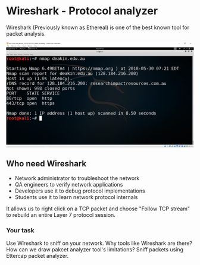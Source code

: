 # Wireshark - Protocol analyzer
Wireshark (Previously known as Ethereal) is one of the best known tool for packet analysis.


![GitHub Logo](./images/nmap-1.PNG)
<!--- (source: Manually created image by Vikrant Patel) -->

## Who need Wireshark
* Network administrator to troubleshoot the network
* QA engineers to verify network applications
* Developers use it to debug protocol implementations
* Students use it to learn network protocol internals




 It allows us to right click on a TCP packet and choose "Follow TCP stream" to rebuild an entire Layer 7 protocol session. 






### Your task
Use Wireshark to sniff on your network. Why tools like Wireshark are there? How can we draw pakcet analyzer tool's limitations? Sniff packets using Ettercap packet analyzer.

